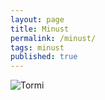 ```yaml
---
layout: page
title: Minust
permalink: /minust/
tags: minust
published: true
---
```


![Tormi]({{site.baseurl}}/tormi.jpg)
